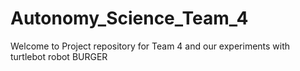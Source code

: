 # Autonomy_Science_Team_4
Welcome to Project repository for Team 4 and our experiments with turtlebot robot BURGER
